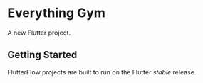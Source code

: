 # Everything Gym

A new Flutter project.

## Getting Started

FlutterFlow projects are built to run on the Flutter _stable_ release.
